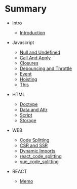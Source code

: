 # Summary

- Intro

  - [Introduction](README.md)

- Javascript

  - [Null and Undefined](./_posts/javascript/null_undefined.md)
  - [Call And Apply](./_posts/javascript/call_apply.md)
  - [Closures](./_posts/javascript/closures.md)
  - [Debouncing and Throttle](./_posts/javascript/debouncing_throttle.md)
  - [Event](./_posts/javascript/Event.md)
  - [Hoisting](./_posts/javascript/hoisting.md)
  - [This](./_posts/javascript/this.md)

- HTML

  - [Doctype](./_posts/html/doctype.md)
  - [Data and Attr](./_posts/html/data_attr.md)
  - [Script](./_posts/html/script.md)
  - [Storage](./_posts/html/storage.md)

- WEB

  - [Code Splitting](./_posts/web/code_splitting.md)
  - [CSR and SSR](./_posts/web/scr_ssr.md)
  - [Dynamic Imports](./_posts/web/dynamic_imports.md)
  - [react_code_splitting](./_posts/web/react_code_splitting.md)
  - [vue_code_splitting](./_posts/web/vue_code_splitting.md)

- REACT

  - [Memo](./_posts/react/memo.md)